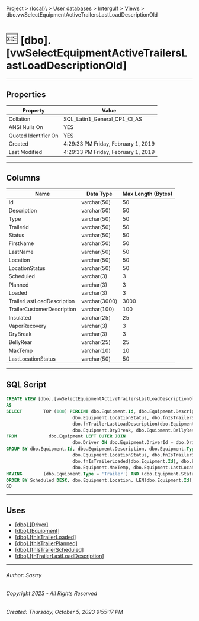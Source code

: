 #### 

[Project](../../../../index.md) > [(local)\\](../../../index.md) > [User databases](../../index.md) > [Intergulf](../index.md) > [Views](Views.md) > dbo.vwSelectEquipmentActiveTrailersLastLoadDescriptionOld

# ![Views](../../../../Images/View32.png) [dbo].[vwSelectEquipmentActiveTrailersLastLoadDescriptionOld]

---

## <a name="#properties"></a>Properties

| Property | Value |
|---|---|
| Collation | SQL_Latin1_General_CP1_CI_AS |
| ANSI Nulls On | YES |
| Quoted Identifier On | YES |
| Created | 4:29:33 PM Friday, February 1, 2019 |
| Last Modified | 4:29:33 PM Friday, February 1, 2019 |


---

## <a name="#columns"></a>Columns

| Name | Data Type | Max Length (Bytes) |
|---|---|---|
| Id | varchar(50) | 50 |
| Description | varchar(50) | 50 |
| Type | varchar(50) | 50 |
| TrailerId | varchar(50) | 50 |
| Status | varchar(50) | 50 |
| FirstName | varchar(50) | 50 |
| LastName | varchar(50) | 50 |
| Location | varchar(50) | 50 |
| LocationStatus | varchar(50) | 50 |
| Scheduled | varchar(3) | 3 |
| Planned | varchar(3) | 3 |
| Loaded | varchar(3) | 3 |
| TrailerLastLoadDescription | varchar(3000) | 3000 |
| TrailerCustomerDescription | varchar(100) | 100 |
| Insulated | varchar(25) | 25 |
| VaporRecovery | varchar(3) | 3 |
| DryBreak | varchar(3) | 3 |
| BellyRear | varchar(25) | 25 |
| MaxTemp | varchar(10) | 10 |
| LastLocationStatus | varchar(50) | 50 |


---

## <a name="#sqlscript"></a>SQL Script

```sql
CREATE VIEW [dbo].[vwSelectEquipmentActiveTrailersLastLoadDescriptionOld]
AS
SELECT        TOP (100) PERCENT dbo.Equipment.Id, dbo.Equipment.Description, dbo.Equipment.Type, dbo.Equipment.TrailerId, dbo.Equipment.Status, dbo.Driver.FirstName, dbo.Driver.LastName, dbo.Equipment.Location, 
                         dbo.Equipment.LocationStatus, dbo.fnIsTrailerScheduled(dbo.Equipment.Id) AS Scheduled, dbo.fnIsTrailerPlanned(dbo.Equipment.Id) AS Planned, dbo.fnIsTrailerLoaded(dbo.Equipment.Id) AS Loaded, 
                         dbo.fnTrailerLastLoadDescription(dbo.Equipment.Id) AS TrailerLastLoadDescription, dbo.Equipment.TrailerCustomerDescription, dbo.Equipment.Insulated, dbo.Equipment.VaporRecovery, 
                         dbo.Equipment.DryBreak, dbo.Equipment.BellyRear, dbo.Equipment.MaxTemp, dbo.Equipment.LastLocationStatus
FROM            dbo.Equipment LEFT OUTER JOIN
                         dbo.Driver ON dbo.Equipment.DriverId = dbo.Driver.Id
GROUP BY dbo.Equipment.Id, dbo.Equipment.Description, dbo.Equipment.Type, dbo.Equipment.TrailerId, dbo.Equipment.Status, dbo.Driver.FirstName, dbo.Driver.LastName, dbo.Equipment.Location, 
                         dbo.Equipment.LocationStatus, dbo.fnIsTrailerScheduled(dbo.Equipment.Id), LEN(dbo.Equipment.Id), dbo.fnIsTrailerPlanned(dbo.Equipment.Id), dbo.fnTrailerLastLoadDescription(dbo.Equipment.Id), 
                         dbo.fnIsTrailerLoaded(dbo.Equipment.Id), dbo.Equipment.TrailerCustomerDescription, dbo.Equipment.Insulated, dbo.Equipment.VaporRecovery, dbo.Equipment.DryBreak, dbo.Equipment.BellyRear, 
                         dbo.Equipment.MaxTemp, dbo.Equipment.LastLocationStatus
HAVING        (dbo.Equipment.Type = 'Trailer') AND (dbo.Equipment.Status = 'Active')
ORDER BY Scheduled DESC, dbo.Equipment.Location, LEN(dbo.Equipment.Id), dbo.Equipment.Id, dbo.Equipment.LocationStatus
GO

```


---

## <a name="#uses"></a>Uses

* [[dbo].[Driver]](../Tables/dbo_Driver.md)
* [[dbo].[Equipment]](../Tables/dbo_Equipment.md)
* [[dbo].[fnIsTrailerLoaded]](../Programmability/Functions/Scalar-valued_Functions/dbo_fnIsTrailerLoaded.md)
* [[dbo].[fnIsTrailerPlanned]](../Programmability/Functions/Scalar-valued_Functions/dbo_fnIsTrailerPlanned.md)
* [[dbo].[fnIsTrailerScheduled]](../Programmability/Functions/Scalar-valued_Functions/dbo_fnIsTrailerScheduled.md)
* [[dbo].[fnTrailerLastLoadDescription]](../Programmability/Functions/Scalar-valued_Functions/dbo_fnTrailerLastLoadDescription.md)


---

###### Author:  Sastry

###### Copyright 2023 - All Rights Reserved

###### Created: Thursday, October 5, 2023 9:55:17 PM

